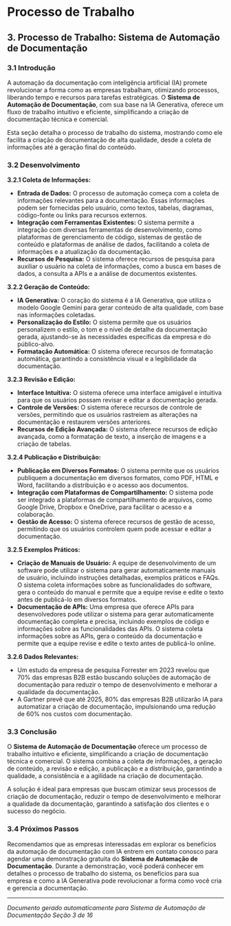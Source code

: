 
# Processo de Trabalho

## 3. Processo de Trabalho: Sistema de Automação de Documentação

### 3.1 Introdução

A automação da documentação com inteligência artificial (IA) promete revolucionar a forma como as empresas trabalham, otimizando processos, liberando tempo e recursos para tarefas estratégicas. O **Sistema de Automação de Documentação**, com sua base na IA Generativa, oferece um fluxo de trabalho intuitivo e eficiente, simplificando a criação de documentação técnica e comercial.

Esta seção detalha o processo de trabalho do sistema, mostrando como ele facilita a criação de documentação de alta qualidade, desde a coleta de informações até a geração final do conteúdo.

### 3.2 Desenvolvimento

**3.2.1 Coleta de Informações:**

* **Entrada de Dados:** O processo de automação começa com a coleta de informações relevantes para a documentação. Essas informações podem ser fornecidas pelo usuário, como textos, tabelas, diagramas, código-fonte ou links para recursos externos.
* **Integração com Ferramentas Existentes:** O sistema permite a integração com diversas ferramentas de desenvolvimento, como plataformas de gerenciamento de código, sistemas de gestão de conteúdo e plataformas de análise de dados, facilitando a coleta de informações e a atualização da documentação.
* **Recursos de Pesquisa:** O sistema oferece recursos de pesquisa para auxiliar o usuário na coleta de informações, como a busca em bases de dados, a consulta a APIs e a análise de documentos existentes.

**3.2.2 Geração de Conteúdo:**

* **IA Generativa:** O coração do sistema é a IA Generativa, que utiliza o modelo Google Gemini para gerar conteúdo de alta qualidade, com base nas informações coletadas.
* **Personalização do Estilo:** O sistema permite que os usuários personalizem o estilo, o tom e o nível de detalhe da documentação gerada, ajustando-se às necessidades específicas da empresa e do público-alvo.
* **Formatação Automática:** O sistema oferece recursos de formatação automática, garantindo a consistência visual e a legibilidade da documentação.

**3.2.3 Revisão e Edição:**

* **Interface Intuitiva:** O sistema oferece uma interface amigável e intuitiva para que os usuários possam revisar e editar a documentação gerada.
* **Controle de Versões:** O sistema oferece recursos de controle de versões, permitindo que os usuários rastreiem as alterações na documentação e restaurem versões anteriores.
* **Recursos de Edição Avançada:** O sistema oferece recursos de edição avançada, como a formatação de texto, a inserção de imagens e a criação de tabelas.

**3.2.4 Publicação e Distribuição:**

* **Publicação em Diversos Formatos:** O sistema permite que os usuários publiquem a documentação em diversos formatos, como PDF, HTML e Word, facilitando a distribuição e o acesso aos documentos.
* **Integração com Plataformas de Compartilhamento:** O sistema pode ser integrado a plataformas de compartilhamento de arquivos, como Google Drive, Dropbox e OneDrive, para facilitar o acesso e a colaboração.
* **Gestão de Acesso:** O sistema oferece recursos de gestão de acesso, permitindo que os usuários controlem quem pode acessar e editar a documentação.

**3.2.5 Exemplos Práticos:**

* **Criação de Manuais de Usuário:** A equipe de desenvolvimento de um software pode utilizar o sistema para gerar automaticamente manuais de usuário, incluindo instruções detalhadas, exemplos práticos e FAQs. O sistema coleta informações sobre as funcionalidades do software, gera o conteúdo do manual e permite que a equipe revise e edite o texto antes de publicá-lo em diversos formatos.
* **Documentação de APIs:** Uma empresa que oferece APIs para desenvolvedores pode utilizar o sistema para gerar automaticamente documentação completa e precisa, incluindo exemplos de código e informações sobre as funcionalidades das APIs. O sistema coleta informações sobre as APIs, gera o conteúdo da documentação e permite que a equipe revise e edite o texto antes de publicá-lo online.

**3.2.6 Dados Relevantes:**

* Um estudo da empresa de pesquisa Forrester em 2023 revelou que 70% das empresas B2B estão buscando soluções de automação de documentação para reduzir o tempo de desenvolvimento e melhorar a qualidade da documentação.
* A Gartner prevê que até 2025, 80% das empresas B2B utilizarão IA para automatizar a criação de documentação, impulsionando uma redução de 60% nos custos com documentação.

### 3.3 Conclusão

O **Sistema de Automação de Documentação** oferece um processo de trabalho intuitivo e eficiente, simplificando a criação de documentação técnica e comercial. O sistema combina a coleta de informações, a geração de conteúdo, a revisão e edição, a publicação e a distribuição, garantindo a qualidade, a consistência e a agilidade na criação de documentação. 

A solução é ideal para empresas que buscam otimizar seus processos de criação de documentação, reduzir o tempo de desenvolvimento e melhorar a qualidade da documentação, garantindo a satisfação dos clientes e o sucesso do negócio.

### 3.4 Próximos Passos

Recomendamos que as empresas interessadas em explorar os benefícios da automação de documentação com IA entrem em contato conosco para agendar uma demonstração gratuita do **Sistema de Automação de Documentação**. Durante a demonstração, você poderá conhecer em detalhes o processo de trabalho do sistema, os benefícios para sua empresa e como a IA Generativa pode revolucionar a forma como você cria e gerencia a documentação.




---
*Documento gerado automaticamente para Sistema de Automação de Documentação*
*Seção 3 de 16*
